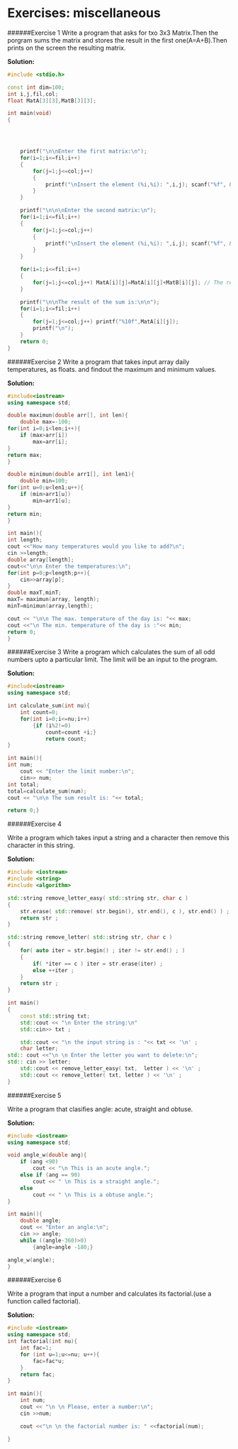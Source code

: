 # Exercises: miscellaneous

######Exercise 1
Write a program that asks for txo 3x3 Matrix.Then the porgram sums the matrix and stores the result in the first one(A=A+B).Then prints on the screen the resulting matrix.

**Solution:**
```cpp
#include <stdio.h>

const int dim=100;
int i,j,fil,col;
float MatA[3][3],MatB[3][3];

int main(void)
{




    printf("\n\nEnter the first matrix:\n");
    for(i=1;i<=fil;i++)
    {
        for(j=1;j<=col;j++)
        {
            printf("\nInsert the element (%i,%i): ",i,j); scanf("%f", &MatA[i][j]);
        }
    }

    printf("\n\n\nEnter the second matrix:\n");
    for(i=1;i<=fil;i++)
    {
        for(j=1;j<=col;j++)
        {
            printf("\nInsert the element (%i,%i): ",i,j); scanf("%f", &MatB[i][j]);
        }
    }

    for(i=1;i<=fil;i++)
    {
        for(j=1;j<=col;j++) MatA[i][j]=MatA[i][j]+MatB[i][j]; // The result is stored in matrix A
    }

    printf("\n\nThe result of the sum is:\n\n");
    for(i=1;i<=fil;i++)
    {
        for(j=1;j<=col;j++) printf("%10f",MatA[i][j]);
        printf("\n");
    }
    return 0;
}
```

######Exercise 2
Write a program that takes input array daily temperatures, as floats. and findout the maximum and minimum values.

**Solution:**
```cpp
#include<iostream>
using namespace std;

double maximun(double arr[], int len){
	double max=-100;
for(int i=0;i<len;i++){
	if (max>arr[i])
		max=arr[i];
}
return max;
}

double minimun(double arr1[], int len1){
	double min=100;
for(int u=0;u<len1;u++){
	if (min>arr1[u])
		min=arr1[u];
}
return min;
}

int main(){
int length;
cout <<"How many temperatures would you like to add?\n";
cin >>length;
double array[length];
cout<<"\n\n Enter the temperatures:\n";
for(int p=0;p<length;p++){
	cin>>array[p];
}
double maxT,minT;
maxT= maximun(array, length);
minT=minimun(array,length);

cout << "\n\n The max. temperature of the day is: "<< max;
cout <<"\n The min. temperature of the day is :"<< min;
return 0;
}
```

######Exercise 3
Write a program which calculates the sum of all odd numbers upto a particular limit.
The limit will be an input to the program.


**Solution:**
```cpp
#include<iostream>
using namespace std;

int calculate_sum(int nu){
	int count=0;
	for(int i=0;i<=nu;i++)
		{if (i%2!=0)
			count=count +i;}
			return count;
}

int main(){
int num;
	cout << "Enter the limit number:\n";
	cin>> num;
int total;
total=calculate_sum(num);
cout << "\n\n The sum result is: "<< total;

return 0;}
```


######Exercise 4

Write a program which takes input a string and a character then remove this character in this string.

**Solution:**
```cpp
#include <iostream>
#include <string>
#include <algorithm>

std::string remove_letter_easy( std::string str, char c )
{
    str.erase( std::remove( str.begin(), str.end(), c ), str.end() ) ;
    return str ;
}

std::string remove_letter( std::string str, char c )
{
    for( auto iter = str.begin() ; iter != str.end() ; )
    {
        if( *iter == c ) iter = str.erase(iter) ;
        else ++iter ;
    }
    return str ;
}

int main()
{
    const std::string txt;
    std::cout << "\n Enter the string:\n"
    std::cin>> txt ;

    std::cout << "\n the input string is : "<< txt << '\n' ;
    char letter;
std:: cout <<"\n \n Enter the letter you want to delete:\n";
std:: cin >> letter;
    std::cout << remove_letter_easy( txt,  letter ) << '\n' ;
    std::cout << remove_letter( txt, letter ) << '\n' ;
}
```

######Exercise 5

Write a program that clasifies angle: acute, straight and obtuse.

**Solution:**
```cpp
#include <iostream>
using namespace std;

void angle_w(double ang){
	if (ang <90)
		cout << "\n This is an acute angle.";
	else if (ang == 90)
		cout << " \n This is a straight angle.";
	else
		cout << " \n This is a obtuse angle.";
}

int main(){
	double angle;
	cout << "Enter an angle:\n";
	cin >> angle;
	while ((angle-360)>0)
		{angle=angle -180;}

angle_w(angle);
}
````
######Exercise 6

Write a program that input a number and calculates its factorial.(use a function called factorial).

**Solution:**
```cpp
#include <iostream>
using namespace std;
int factorial(int nu){
	int fac=1;
	for (int u=1;u<=nu; u++){
		fac=fac*u;
	}
	return fac;
}

int main(){
	int num;
	cout << "\n \n Please, enter a number:\n";
	cin >>num;

	cout <<"\n \n the factorial number is: " <<factorial(num);

}
```
